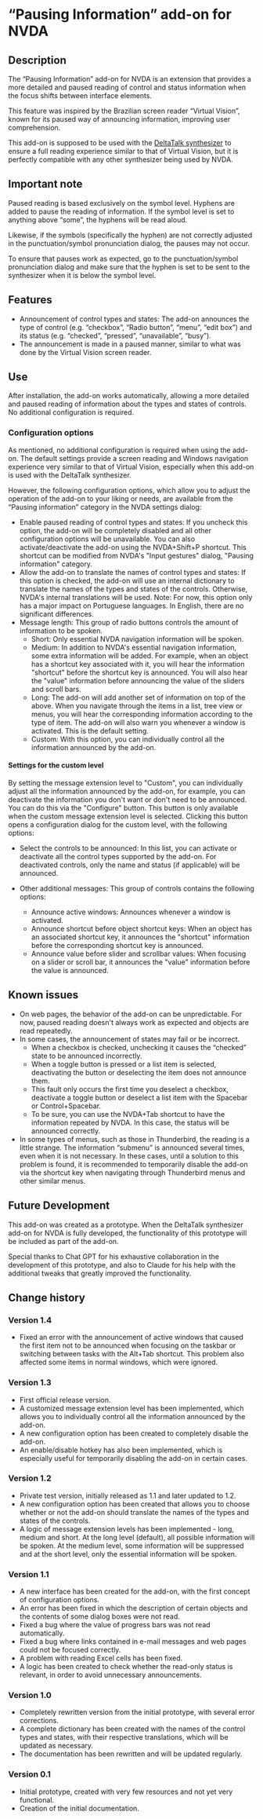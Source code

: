 # “Pausing Information” add-on for NVDA

## Description

The “Pausing Information” add-on for NVDA is an extension that provides a more detailed and paused reading of control and status information when the focus shifts between interface elements.

This feature was inspired by the Brazilian screen reader “Virtual Vision”, known for its paused way of announcing information, improving user comprehension.

This add-on is supposed to be used with the [DeltaTalk synthesizer](https://cld.pt/dl/download/2fbe0f2a-3a24-41f3-96f5-9ff9a5a88b07/DeltaTalk%20TTS.exe?dl=true) to ensure a full reading experience similar to that of Virtual Vision, but it is perfectly compatible with any other synthesizer being used by NVDA.

## Important note

Paused reading is based exclusively on the symbol level. Hyphens are added to pause the reading of information. If the symbol level is set to anything above “some”, the hyphens will be read aloud.

Likewise, if the symbols (specifically the hyphen) are not correctly adjusted in the punctuation/symbol pronunciation dialog, the pauses may not occur.

To ensure that pauses work as expected, go to the punctuation/symbol pronunciation dialog and make sure that the hyphen is set to be sent to the synthesizer when it is below the symbol level.

## Features

* Announcement of control types and states: The add-on announces the type of control (e.g. “checkbox”, “Radio button”, “menu”, “edit box”) and its status (e.g. “checked”, “pressed”, “unavailable”, “busy”).
* The announcement is made in a paused manner, similar to what was done by the Virtual Vision screen reader.

## Use

After installation, the add-on works automatically, allowing a more detailed and paused reading of information about the types and states of controls. No additional configuration is required.

### Configuration options

As mentioned, no additional configuration is required when using the add-on. The default settings provide a screen reading and Windows navigation experience very similar to that of Virtual Vision, especially when this add-on is used with the DeltaTalk synthesizer.

However, the following configuration options, which allow you to adjust the operation of the add-on to your liking or needs, are available from the “Pausing information” category in the NVDA settings dialog:

* Enable paused reading of control types and states: If you uncheck this option, the add-on will be completely disabled and all other configuration options will be unavailable. You can also activate/deactivate the add-on using the NVDA+Shift+P shortcut. This shortcut can be modified from NVDA's "Input gestures" dialog, "Pausing information" category.
* Allow the add-on to translate the names of control types and states: If this option is checked, the add-on will use an internal dictionary to translate the names of the types and states of the controls. Otherwise, NVDA's internal translations will be used.
Note: For now, this option only has a major impact on Portuguese languages. In English, there are no significant differences.
* Message length: This group of radio buttons controls the amount of information to be spoken.
    * Short: Only essential NVDA navigation information will be spoken.
    * Medium: In addition to NVDA's essential navigation information, some extra information will be added. For example, when an object has a shortcut key associated with it, you will hear the information "shortcut" before the shortcut key is announced. You will also hear the "value" information before announcing the value of the sliders and scroll bars.
    * Long: The add-on will add another set of information on top of the above. When you navigate through the items in a list, tree view or menus, you will hear the corresponding information according to the type of item. The add-on will also warn you whenever a window is activated. This is the default setting.
    * Custom: With this option, you can individually control all the information announced by the add-on.

#### Settings for the custom level

By setting the message extension level to "Custom", you can individually adjust all the information announced by the add-on, for example, you can deactivate the information you don't want or don't need to be announced. You can do this via the "Configure" button. This button is only available when the custom message extension level is selected. Clicking this button opens a configuration dialog for the custom level, with the following options:

* Select the controls to be announced: In this list, you can activate or deactivate all the control types supported by the add-on. For deactivated controls, only the name and status (if applicable) will be announced.

* Other additional messages: This group of controls contains the following options:
    * Announce active windows: Announces whenever a window is activated.
    * Announce shortcut before object shortcut keys: When an object has an associated shortcut key, it announces the "shortcut" information before the corresponding shortcut key is announced.
    * Announce value before slider and scrollbar values: When focusing on a slider or scroll bar, it announces the "value" information before the value is announced.

## Known issues

* On web pages, the behavior of the add-on can be unpredictable. For now, paused reading doesn't always work as expected and objects are read repeatedly.
* In some cases, the announcement of states may fail or be incorrect.
    * When a checkbox is checked, unchecking it causes the “checked” state to be announced incorrectly.
    * When a toggle button is pressed or a list item is selected, deactivating the button or deselecting the item does not announce them.
    * This fault only occurs the first time you deselect a checkbox, deactivate a toggle button or deselect a list item with the Spacebar or Control+Spacebar.
    * To be sure, you can use the NVDA+Tab shortcut to have the information repeated by NVDA. In this case, the status will be announced correctly.
* In some types of menus, such as those in Thunderbird, the reading is a little strange. The information “submenu” is announced several times, even when it is not necessary. In these cases, until a solution to this problem is found, it is recommended to temporarily disable the add-on via the shortcut key when navigating through Thunderbird menus and other similar menus.

## Future Development

This add-on was created as a prototype. When the DeltaTalk synthesizer add-on for NVDA is fully developed, the functionality of this prototype will be included as part of the add-on.

Special thanks to Chat GPT for his exhaustive collaboration in the development of this prototype, and also to Claude for his help with the additional tweaks that greatly improved the functionality.

## Change history

### Version 1.4

* Fixed an error with the announcement of active windows that caused the first item not to be announced when focusing on the taskbar or switching between tasks with the Alt+Tab shortcut. This problem also affected some items in normal windows, which were ignored.

### Version 1.3

* First official release version.
* A customized message extension level has been implemented, which allows you to individually control all the information announced by the add-on.
* A new configuration option has been created to completely disable the add-on.
* An enable/disable hotkey has also been implemented, which is especially useful for temporarily disabling the add-on in certain cases.

### Version 1.2

* Private test version, initially released as 1.1 and later updated to 1.2.
* A new configuration option has been created that allows you to choose whether or not the add-on should translate the names of the types and states of the controls.
* A logic of message extension levels has been implemented - long, medium and short. At the long level (default), all possible information will be spoken. At the medium level, some information will be suppressed and at the short level, only the essential information will be spoken.

### Version 1.1

* A new interface has been created for the add-on, with the first concept of configuration options.
* An error has been fixed in which the description of certain objects and the contents of some dialog boxes were not read.
* Fixed a bug where the value of progress bars was not read automatically.
* Fixed a bug where links contained in e-mail messages and web pages could not be focused correctly.
* A problem with reading Excel cells has been fixed.
* A logic has been created to check whether the read-only status is relevant, in order to avoid unnecessary announcements.

### Version 1.0

* Completely rewritten version from the initial prototype, with several error corrections.
* A complete dictionary has been created with the names of the control types and states, with their respective translations, which will be updated as necessary.
* The documentation has been rewritten and will be updated regularly.

### Version 0.1

* Initial prototype, created with very few resources and not yet very functional.
* Creation of the initial documentation.